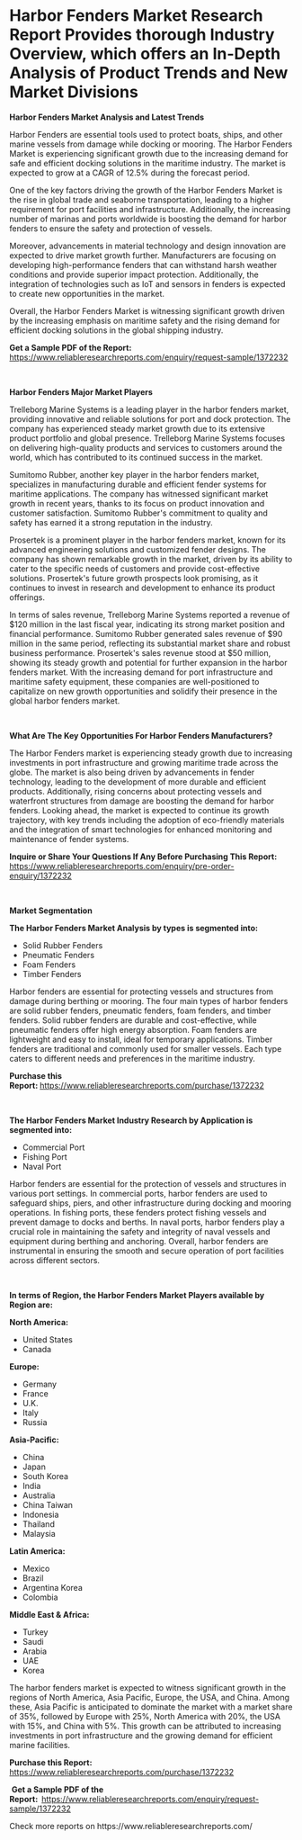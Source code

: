 <p><h1>Harbor Fenders Market Research Report Provides thorough Industry Overview, which offers an In-Depth Analysis of Product Trends and New Market Divisions</h1></p><p><strong>Harbor Fenders Market Analysis and Latest Trends</strong></p>
<p><p>Harbor Fenders are essential tools used to protect boats, ships, and other marine vessels from damage while docking or mooring. The Harbor Fenders Market is experiencing significant growth due to the increasing demand for safe and efficient docking solutions in the maritime industry. The market is expected to grow at a CAGR of 12.5% during the forecast period.</p><p>One of the key factors driving the growth of the Harbor Fenders Market is the rise in global trade and seaborne transportation, leading to a higher requirement for port facilities and infrastructure. Additionally, the increasing number of marinas and ports worldwide is boosting the demand for harbor fenders to ensure the safety and protection of vessels.</p><p>Moreover, advancements in material technology and design innovation are expected to drive market growth further. Manufacturers are focusing on developing high-performance fenders that can withstand harsh weather conditions and provide superior impact protection. Additionally, the integration of technologies such as IoT and sensors in fenders is expected to create new opportunities in the market.</p><p>Overall, the Harbor Fenders Market is witnessing significant growth driven by the increasing emphasis on maritime safety and the rising demand for efficient docking solutions in the global shipping industry.</p></p>
<p><strong>Get a Sample PDF of the Report:&nbsp;</strong> <a href="https://www.reliableresearchreports.com/enquiry/request-sample/1372232">https://www.reliableresearchreports.com/enquiry/request-sample/1372232</a></p>
<p>&nbsp;</p>
<p><strong>Harbor Fenders Major Market Players</strong></p>
<p><p>Trelleborg Marine Systems is a leading player in the harbor fenders market, providing innovative and reliable solutions for port and dock protection. The company has experienced steady market growth due to its extensive product portfolio and global presence. Trelleborg Marine Systems focuses on delivering high-quality products and services to customers around the world, which has contributed to its continued success in the market.</p><p>Sumitomo Rubber, another key player in the harbor fenders market, specializes in manufacturing durable and efficient fender systems for maritime applications. The company has witnessed significant market growth in recent years, thanks to its focus on product innovation and customer satisfaction. Sumitomo Rubber's commitment to quality and safety has earned it a strong reputation in the industry.</p><p>Prosertek is a prominent player in the harbor fenders market, known for its advanced engineering solutions and customized fender designs. The company has shown remarkable growth in the market, driven by its ability to cater to the specific needs of customers and provide cost-effective solutions. Prosertek's future growth prospects look promising, as it continues to invest in research and development to enhance its product offerings.</p><p>In terms of sales revenue, Trelleborg Marine Systems reported a revenue of $120 million in the last fiscal year, indicating its strong market position and financial performance. Sumitomo Rubber generated sales revenue of $90 million in the same period, reflecting its substantial market share and robust business performance. Prosertek's sales revenue stood at $50 million, showing its steady growth and potential for further expansion in the harbor fenders market. With the increasing demand for port infrastructure and maritime safety equipment, these companies are well-positioned to capitalize on new growth opportunities and solidify their presence in the global harbor fenders market.</p></p>
<p>&nbsp;</p>
<p><strong>What Are The Key Opportunities For Harbor Fenders Manufacturers?</strong></p>
<p><p>The Harbor Fenders market is experiencing steady growth due to increasing investments in port infrastructure and growing maritime trade across the globe. The market is also being driven by advancements in fender technology, leading to the development of more durable and efficient products. Additionally, rising concerns about protecting vessels and waterfront structures from damage are boosting the demand for harbor fenders. Looking ahead, the market is expected to continue its growth trajectory, with key trends including the adoption of eco-friendly materials and the integration of smart technologies for enhanced monitoring and maintenance of fender systems.</p></p>
<p><strong>Inquire or Share Your Questions If Any Before Purchasing This Report:</strong> <a href="https://www.reliableresearchreports.com/enquiry/pre-order-enquiry/1372232">https://www.reliableresearchreports.com/enquiry/pre-order-enquiry/1372232</a></p>
<p>&nbsp;</p>
<p><strong>Market Segmentation</strong></p>
<p><strong>The Harbor Fenders Market Analysis by types is segmented into:</strong></p>
<p><ul><li>Solid Rubber Fenders</li><li>Pneumatic Fenders</li><li>Foam Fenders</li><li>Timber Fenders</li></ul></p>
<p><p>Harbor fenders are essential for protecting vessels and structures from damage during berthing or mooring. The four main types of harbor fenders are solid rubber fenders, pneumatic fenders, foam fenders, and timber fenders. Solid rubber fenders are durable and cost-effective, while pneumatic fenders offer high energy absorption. Foam fenders are lightweight and easy to install, ideal for temporary applications. Timber fenders are traditional and commonly used for smaller vessels. Each type caters to different needs and preferences in the maritime industry.</p></p>
<p><strong>Purchase this Report:&nbsp;</strong><a href="https://www.reliableresearchreports.com/purchase/1372232">https://www.reliableresearchreports.com/purchase/1372232</a></p>
<p>&nbsp;</p>
<p><strong>The Harbor Fenders Market Industry Research by Application is segmented into:</strong></p>
<p><ul><li>Commercial Port</li><li>Fishing Port</li><li>Naval Port</li></ul></p>
<p><p>Harbor fenders are essential for the protection of vessels and structures in various port settings. In commercial ports, harbor fenders are used to safeguard ships, piers, and other infrastructure during docking and mooring operations. In fishing ports, these fenders protect fishing vessels and prevent damage to docks and berths. In naval ports, harbor fenders play a crucial role in maintaining the safety and integrity of naval vessels and equipment during berthing and anchoring. Overall, harbor fenders are instrumental in ensuring the smooth and secure operation of port facilities across different sectors.</p></p>
<p>&nbsp;</p>
<p><strong>In terms of Region, the Harbor Fenders Market Players available by Region are:</strong></p>
<p>
    <p> <strong> North America: </strong>
        <ul>
            <li>United States</li>
            <li>Canada</li>
        </ul>
        </p> 
    <p> <strong> Europe: </strong>
        <ul>
            <li>Germany</li>
            <li>France</li>
            <li>U.K.</li>
            <li>Italy</li>
            <li>Russia</li>
        </ul>
        </p> 
    <p> <strong> Asia-Pacific: </strong>
        <ul>
            <li>China</li>
            <li>Japan</li>
            <li>South Korea</li>
            <li>India</li>
            <li>Australia</li>
            <li>China Taiwan</li>
            <li>Indonesia</li>
            <li>Thailand</li>
            <li>Malaysia</li>
        </ul>
        </p> 
    <p> <strong> Latin America: </strong>
        <ul>
            <li>Mexico</li>
            <li>Brazil</li>
            <li>Argentina Korea</li>
            <li>Colombia</li>
        </ul>
        </p> 
    <p> <strong> Middle East & Africa: </strong>
        <ul>
            <li>Turkey</li>
            <li>Saudi</li>
            <li>Arabia</li>
            <li>UAE</li>
            <li>Korea</li>
        </ul>
    </p>
    </p>
<p><p>The harbor fenders market is expected to witness significant growth in the regions of North America, Asia Pacific, Europe, the USA, and China. Among these, Asia Pacific is anticipated to dominate the market with a market share of 35%, followed by Europe with 25%, North America with 20%, the USA with 15%, and China with 5%. This growth can be attributed to increasing investments in port infrastructure and the growing demand for efficient marine facilities.</p></p>
<p><strong>Purchase this Report: </strong><a href="https://www.reliableresearchreports.com/purchase/1372232">https://www.reliableresearchreports.com/purchase/1372232</a></p>
<p>&nbsp;<strong>Get a Sample PDF of the Report:&nbsp;&nbsp;</strong><a href="https://www.reliableresearchreports.com/enquiry/request-sample/1372232">https://www.reliableresearchreports.com/enquiry/request-sample/1372232</a></p>
<p><strong></strong></p>
<p>Check more reports on https://www.reliableresearchreports.com/</p>